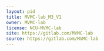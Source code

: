 ```yaml
---
layout: pid
title: MVMC-lab_M3_V1
owner: MVMC-lab
license: NCU-MVMC-lab
site: https://gitlab.com/MVMC-lab
source: https://gitlab.com/MVMC-lab
---
```


